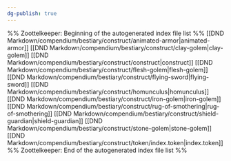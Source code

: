 ```yaml
---
dg-publish: true
---
```

%% Zoottelkeeper: Beginning of the autogenerated index file list  %%
 [[DND Markdown/compendium/bestiary/construct/animated-armor|animated-armor]]
 [[DND Markdown/compendium/bestiary/construct/clay-golem|clay-golem]]
 [[DND Markdown/compendium/bestiary/construct/construct|construct]]
 [[DND Markdown/compendium/bestiary/construct/flesh-golem|flesh-golem]]
 [[DND Markdown/compendium/bestiary/construct/flying-sword|flying-sword]]
 [[DND Markdown/compendium/bestiary/construct/homunculus|homunculus]]
 [[DND Markdown/compendium/bestiary/construct/iron-golem|iron-golem]]
 [[DND Markdown/compendium/bestiary/construct/rug-of-smothering|rug-of-smothering]]
 [[DND Markdown/compendium/bestiary/construct/shield-guardian|shield-guardian]]
 [[DND Markdown/compendium/bestiary/construct/stone-golem|stone-golem]]
 [[DND Markdown/compendium/bestiary/construct/token/index.token|index.token]]
%% Zoottelkeeper: End of the autogenerated index file list  %%
